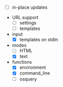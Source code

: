 - [ ] in-place updates
- URL support
  - [ ] settings
  - [ ] templates
- input
  - [x] templates on stdin
- modes
  - [ ] HTML
  - [x] text
- functions
  - [x] environment
  - [x] command_line
  - [ ] osquery
